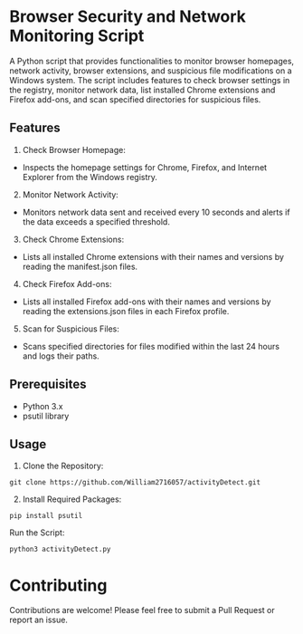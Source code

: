 # Browser Security and Network Monitoring Script

A Python script that provides functionalities to monitor browser homepages, network activity, browser extensions, and suspicious file modifications on a Windows system. 
The script includes features to check browser settings in the registry, monitor network data, list installed Chrome extensions and Firefox add-ons, and scan specified directories for suspicious files.

## Features
1. Check Browser Homepage:
- Inspects the homepage settings for Chrome, Firefox, and Internet Explorer from the Windows registry.

2. Monitor Network Activity:
- Monitors network data sent and received every 10 seconds and alerts if the data exceeds a specified threshold.

3. Check Chrome Extensions:
- Lists all installed Chrome extensions with their names and versions by reading the manifest.json files.

4. Check Firefox Add-ons:
- Lists all installed Firefox add-ons with their names and versions by reading the extensions.json files in each Firefox profile.

5. Scan for Suspicious Files:
- Scans specified directories for files modified within the last 24 hours and logs their paths.

## Prerequisites
- Python 3.x
- psutil library 

## Usage
1. Clone the Repository:
```
git clone https://github.com/William2716057/activityDetect.git
```

2. Install Required Packages:
```
pip install psutil
```

Run the Script:
```
python3 activityDetect.py
```

# Contributing

Contributions are welcome! Please feel free to submit a Pull Request or report an issue.
